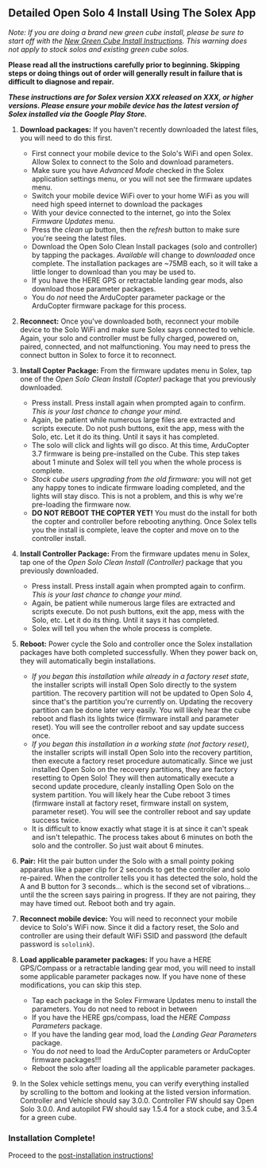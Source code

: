 ## Detailed Open Solo 4 Install Using The Solex App ##
_Note: If you are doing a brand new green cube install, please be sure to start off with the [New Green Cube Install Instructions](../master/green_cube_install.md). This warning does not apply to stock solos and existing green cube solos._

**Please read all the instructions carefully prior to beginning. Skipping steps or doing things out of order will generally result in failure that is difficult to diagnose and repair.**

***These instructions are for Solex version XXX released on XXX, or higher versions.  Please ensure your mobile device has the latest version of Solex installed via the Google Play Store.***

1. **Download packages:** If you haven't recently downloaded the latest files, you will need to do this first.
   - First connect your mobile device to the Solo's WiFi and open Solex.  Allow Solex to connect to the Solo and download parameters.
   - Make sure you have _Advanced Mode_ checked in the Solex application settings menu, or you will not see the firmware updates menu.
   - Switch your mobile device WiFi over to your home WiFi as you will need high speed internet to download the packages
   - With your device connected to the internet, go into the Solex _Firmware Updates_ menu.
   - Press the _clean up_ button, then the _refresh_ button to make sure you're seeing the latest files.
   - Download the Open Solo Clean Install packages (solo and controller) by tapping the packages. _Available_ will change to _downloaded_ once complete. The installation packages are ~75MB each, so it will take a little longer to download than you may be used to.
   - If you have the HERE GPS or retractable landing gear mods, also download those parameter packages.
   - You do _not_ need the ArduCopter parameter package or the ArduCopter firmware package for this process.

2. **Reconnect:** Once you've downloaded both, reconnect your mobile device to the Solo WiFi and make sure Solex says connected to vehicle. Again, your solo and controller must be fully charged, powered on, paired, connected, and not malfunctioning. You may need to press the connect button in Solex to force it to reconnect.

3. **Install Copter Package:** From the firmware updates menu in Solex, tap one of the _Open Solo Clean Install (Copter)_ package that you previously downloaded.
   - Press install. Press install again when prompted again to confirm. _This is your last chance to change your mind_.
   - Again, be patient while numerous large files are extracted and scripts execute. Do not push buttons, exit the app, mess with the Solo, etc. Let it do its thing. Until it says it has completed.
   - The solo will click and lights will go disco.  At this time, ArduCopter 3.7 firmware is being pre-installed on the Cube. This step takes about 1 minute and Solex will tell you when the whole process is complete.
   - _Stock cube users upgrading from the old firmware:_ you will not get any happy tones to indicate firmware loading completed, and the lights will stay disco. This is not a problem, and this is why we're pre-loading the firmware now.  
   - **DO NOT REBOOT THE COPTER YET!** You must do the install for both the copter and controller before rebooting anything. Once Solex tells you the install is complete, leave the copter and move on to the controller install.

4. **Install Controller Package:** From the firmware updates menu in Solex, tap one of the _Open Solo Clean Install (Controller)_ package that you previously downloaded.
   - Press install. Press install again when prompted again to confirm. _This is your last chance to change your mind_.
   - Again, be patient while numerous large files are extracted and scripts execute. Do not push buttons, exit the app, mess with the Solo, etc. Let it do its thing. Until it says it has completed.
   - Solex will tell you when the whole process is complete.

5. **Reboot:** Power cycle the Solo and controller once the Solex installation packages have both completed successfully. When they power back on, they will automatically begin installations.
    - *If you began this installation while already in a factory reset state*, the installer scripts will install Open Solo directly to the system partition.  The recovery partition will not be updated to Open Solo 4, since that's the partition you're currently on.  Updating the recovery partition can be done later very easily.  You will likely hear the cube reboot and flash its lights twice (firmware install and parameter reset). You will see the controller reboot and say update success once.
    - *If you began this installation in a working state (not factory reset)*, the installer scripts will install Open Solo into the recovery partition, then execute a factory reset procedure automatically. Since we just installed Open Solo on the recovery partitions, they are factory resetting to Open Solo! They will then automatically execute a second update procedure, cleanly installing Open Solo on the system partition. You will likely hear the Cube reboot 3 times (firmware install at factory reset, firmware install on system, parameter reset). You will see the controller reboot and say update success twice.
    - It is difficult to know exactly what stage it is at since it can't speak and isn't telepathic. The process takes about 6 minutes on both the solo and the controller.  So just wait about 6 minutes.

6. **Pair:** Hit the pair button under the Solo with a small pointy poking apparatus like a paper clip for 2 seconds to get the controller and solo re-paired. When the controller tells you it has detected the solo, hold the A and B button for 3 seconds... which is the second set of vibrations... until the the screen says pairing in progress.  If they are not pairing, they may have timed out.  Reboot both and try again.

7. **Reconnect mobile device:** You will need to reconnect your mobile device to Solo's WiFi now.  Since it did a factory reset, the Solo and controller are using their default WiFi SSID and password (the default password is `sololink`).

8. **Load applicable parameter packages:** If you have a HERE GPS/Compass or a retractable landing gear mod, you will need to install some applicable parameter packages now.  If you have none of these modifications, you can skip this step.
   - Tap each package in the Solex Firmware Updates menu to install the parameters. You do not need to reboot in between
   - If you have the HERE gps/compass, load the _HERE Compass Parameters_ package.
   - If you have the landing gear mod, load the _Landing Gear Parameters_ package.
   - You do _not_ need to load the ArduCopter parameters or ArduCopter firmware packages!!!
   - Reboot the solo after loading all the applicable parameter packages.

9. In the Solex vehicle settings menu, you can verify everything installed by scrolling to the bottom and looking at the listed version information. Controller and Vehicle should say 3.0.0.  Controller FW should say Open Solo 3.0.0.  And autopilot FW should say 1.5.4 for a stock cube, and 3.5.4 for a green cube.

### Installation Complete! ###
Proceed to the [post-installation instructions!](../master/install_post.md)
